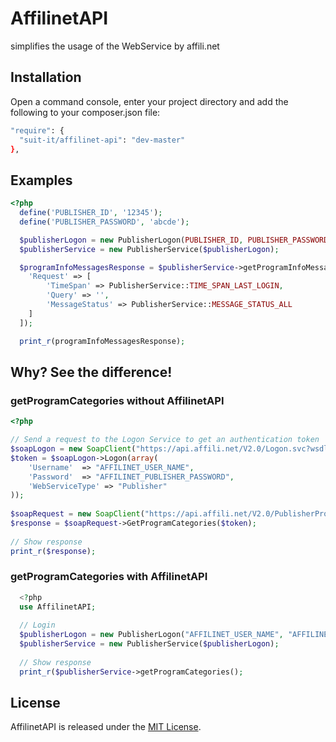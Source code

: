 # AffilinetAPI
simplifies the usage of the WebService by affili.net

## Installation

  Open a command console, enter your project directory and add the following to your composer.json file:
  
  ```sh
"require": {
    "suit-it/affilinet-api": "dev-master"
},
``` 
  
## Examples
```php
<?php
  define('PUBLISHER_ID', '12345');
  define('PUBLISHER_PASSWORD', 'abcde');

  $publisherLogon = new PublisherLogon(PUBLISHER_ID, PUBLISHER_PASSWORD);
  $publisherService = new PublisherService($publisherLogon);

  $programInfoMessagesResponse = $publisherService->getProgramInfoMessages([
  	'Request' => [
  		'TimeSpan' => PublisherService::TIME_SPAN_LAST_LOGIN,
  		'Query' => '',
  		'MessageStatus' => PublisherService::MESSAGE_STATUS_ALL
  	]
  ]);

  print_r(programInfoMessagesResponse);
```

## Why? See the difference!

### getProgramCategories without AffilinetAPI
```php
<?php 

// Send a request to the Logon Service to get an authentication token
$soapLogon = new SoapClient("https://api.affili.net/V2.0/Logon.svc?wsdl");
$token = $soapLogon->Logon(array(
    'Username'  => "AFFILINET_USER_NAME",
    'Password'  => "AFFILINET_PUBLISHER_PASSWORD",
    'WebServiceType' => "Publisher"
));
 
$soapRequest = new SoapClient("https://api.affili.net/V2.0/PublisherProgram.svc?wsdl");
$response = $soapRequest->GetProgramCategories($token);
 
// Show response
print_r($response);
```

### getProgramCategories with AffilinetAPI
```php
  <?php
  use AffilinetAPI;
  
  // Login
  $publisherLogon = new PublisherLogon("AFFILINET_USER_NAME", "AFFILINET_PUBLISHER_PASSWORD");
  $publisherService = new PublisherService($publisherLogon);
  
  // Show response
  print_r($publisherService->getProgramCategories();
```

## License

AffilinetAPI is released under the [MIT License](http://www.opensource.org/licenses/MIT).
